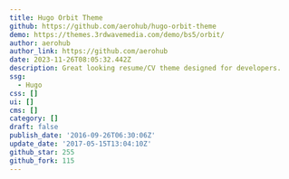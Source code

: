 ```yaml
---
title: Hugo Orbit Theme
github: https://github.com/aerohub/hugo-orbit-theme
demo: https://themes.3rdwavemedia.com/demo/bs5/orbit/
author: aerohub
author_link: https://github.com/aerohub
date: 2023-11-26T08:05:32.442Z
description: Great looking resume/CV theme designed for developers.
ssg:
  - Hugo
css: []
ui: []
cms: []
category: []
draft: false
publish_date: '2016-09-26T06:30:06Z'
update_date: '2017-05-15T13:04:10Z'
github_star: 255
github_fork: 115
---
```

